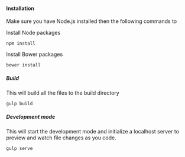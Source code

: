 #### Installation

Make sure you have Node.js installed then the following commands to

Install Node packages

```
npm install
```

Install Bower packages

```
bower install
```

##### Build

This will build all the files to the build directory

```
gulp build
```

##### Development mode

This will start the development mode and initialize a localhost server to preview and watch file changes as you code.

```
gulp serve
```

